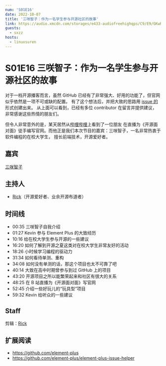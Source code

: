 ```yaml
---
num: 'S01E16'
date: 2022-10-07
title: '三咲智子：作为一名学生参与开源社区的故事'
link: https://audio.xmcdn.com/storages/e433-audiofreehighqps/C9/E9/GKwRINsHFUo5AdOItQGtFuS_.m4a
guests:
  - sxzz
hosts:
  - linuxsuren
---
```


# S01E16 三咲智子：作为一名学生参与开源社区的故事

对于一档开源播客而言，虽然 GitHub 已经有了非常强大、好用的功能了，但官网似乎依然是一项不可或缺的配置。
有了这个想法后，并把大致的思路用 [issue 的](https://github.com/opensource-f2f/episode/issues/32)形式创建出来。
从上面可以看到，已经有多位 contributor 在留言并提供建议，非常感谢这些热情的朋友们。

但令人非常意外的是，某天居然从[哔哩哔哩](https://www.bilibili.com/video/BV1hG4y1674z/)上看到了一位朋友
在直播为《开源面对面》徒手编写官网。而他正是我们本次节目的嘉宾：三咲智子，一名非常热衷于软件编程的在校大学生，
擅长前端技术，开源爱好者。

## 嘉宾

[三咲智子](https://github.com/sxzz)

## 主持人

* [Rick](https://github.com/linuxsuren)（开源爱好者、业余开源布道者）

## 时间线

* 00:35 三咲智子自我介绍
* 01:27 Kevin 参与 Element Plus 的大致经历
* 10:16 给在校大学生参与开源的一些建议
* 16:20 如何了解到开源之夏这类对在校大学生非常友好的活动
* 18:26 小时候学习编程的驱动力
* 31:34 如何看待单测、重构
* 34:08 如何没有单测的话，那这个项目也太不可靠了吧
* 40:14 大致在高中时期曾参与到过 GitHub 上的项目
* 43:20 开源项目之所以能繁荣起来和社区有很大的关系
* 48:25 在 B 站直播为《开源面对面》写官网
* 52:45 介绍一些好玩儿的“玩具型”项目
* 59:32 Kevin 给听众的一些建议

## Staff

剪辑：[Rick](https://github.com/linuxsuren)

## 扩展阅读

- https://github.com/element-plus
- https://github.com/element-plus/element-plus-issue-helper
